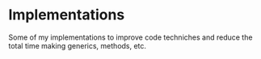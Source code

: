 # Implementations
Some of my implementations to improve code techniches and reduce the total time making generics, methods, etc.
